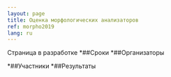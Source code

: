 ```yaml
---
layout: page
title: Оценка морфологических анализаторов
ref: morpho2019
lang: ru
---
```

Страница в разработке
*##Сроки
*##Организаторы

*##Участники
*##Результаты